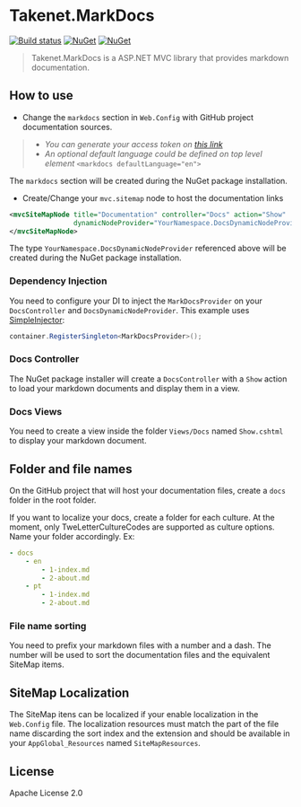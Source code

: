 # Takenet.MarkDocs

[![Build status](https://ci.appveyor.com/api/projects/status/icigucyilqsahwb1?svg=true)](https://ci.appveyor.com/project/Takenet/markdocs)
[![NuGet](https://img.shields.io/nuget/dt/Takenet.MarkDocs.svg?style=flat-square)](https://www.nuget.org/packages/Takenet.MarkDocs) 
[![NuGet](https://img.shields.io/nuget/v/Takenet.MarkDocs.svg?style=flat-square)](https://www.nuget.org/packages/Takenet.MarkDocs)

> Takenet.MarkDocs is a ASP.NET MVC library that provides markdown documentation.

## How to use

 - Change the `markdocs` section in `Web.Config` with GitHub project documentation sources.

>  * *You can generate your access token on [this link](https://github.com/settings/tokens)*
>  * *An optional default language could be defined on top level element* `<markdocs defaultLanguage="en">`

The `markdocs` section will be created during the NuGet package installation.

 - Create/Change your `mvc.sitemap` node to host the documentation links

```xml
<mvcSiteMapNode title="Documentation" controller="Docs" action="Show"
                dynamicNodeProvider="YourNamespace.DocsDynamicNodeProvider, YourAssembly">
</mvcSiteMapNode>
```

The type `YourNamespace.DocsDynamicNodeProvider` referenced above will be created during the NuGet package installation.

### Dependency Injection

You need to configure your DI to inject the `MarkDocsProvider` on your `DocsController` and `DocsDynamicNodeProvider`. This example uses [SimpleInjector](https://github.com/simpleinjector/SimpleInjector):

```csharp
container.RegisterSingleton<MarkDocsProvider>();
```

### Docs Controller

The NuGet package installer will create a `DocsController` with a `Show` action to load your markdown documents and display them in a view.

### Docs Views

You need to create a view inside the folder `Views/Docs` named `Show.cshtml` to display your markdown document.

## Folder and file names

On the GitHub project that will host your documentation files, create a `docs` folder in the root folder.

If you want to localize your docs, create a folder for each culture.
At the moment, only TweLetterCultureCodes are supported as culture options.
Name your folder accordingly. Ex:

```yaml
- docs
    - en
        - 1-index.md
        - 2-about.md
    - pt
        - 1-index.md
        - 2-about.md
```

### File name sorting

You need to prefix your markdown files with a number and a dash. The number will be used to sort the documentation files and the equivalent SiteMap items.

## SiteMap Localization

The SiteMap itens can be localized if your enable localization in the `Web.Config` file.
The localization resources must match the part of the file name discarding the sort index and the extension and should be available in your `AppGlobal_Resources` named `SiteMapResources`.

## License

Apache License 2.0

